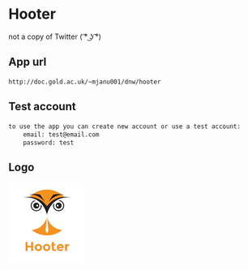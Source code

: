 # Hooter
not a copy of Twitter ( ͡° ͜ʖ ͡°)

## App url
    http://doc.gold.ac.uk/~mjanu001/dnw/hooter 
## Test account
    to use the app you can create new account or use a test account:
        email: test@email.com 
        password: test
## Logo
<img src="https://raw.githubusercontent.com/mateuszjanusz/hooter/master/logo.png"/>
